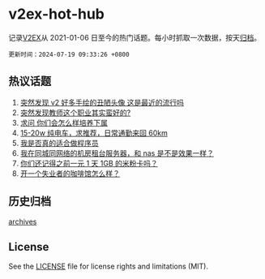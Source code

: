# v2ex-hot-hub

 记录[V2EX](https://www.v2ex.com/)从 2021-01-06 日至今的热门话题。每小时抓取一次数据，按天[归档](archives)。

`更新时间：2024-07-19 09:33:26 +0800`

## 热议话题

1. [突然发现 v2 好多手绘的丑陋头像 这是最近的流行吗](https://www.v2ex.com/t/1058194)
1. [突然发现教师这个职业其实蛮好的?](https://www.v2ex.com/t/1058231)
1. [求问 你们会怎么样培养下属](https://www.v2ex.com/t/1058173)
1. [15-20w 纯电车，求推荐，日常通勤来回 60km](https://www.v2ex.com/t/1058202)
1. [我是否真的适合做程序员](https://www.v2ex.com/t/1058250)
1. [我在同城同网络的机房租台服务器，和 nas 是不是效果一样？](https://www.v2ex.com/t/1058233)
1. [你们还记得之前一元 1 天 1GB 的米粉卡吗？](https://www.v2ex.com/t/1058283)
1. [开一个失业者的咖啡馆怎么样？](https://www.v2ex.com/t/1058426)

## 历史归档

[archives](archives)

## License

See the [LICENSE](LICENSE) file for license rights and limitations (MIT).
